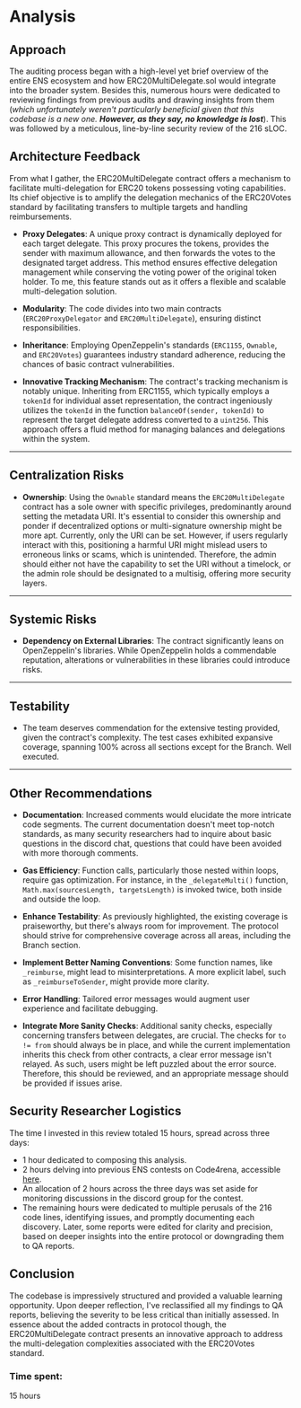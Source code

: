 # Analysis

## Approach

The auditing process began with a high-level yet brief overview of the entire ENS ecosystem and how ERC20MultiDelegate.sol would integrate into the broader system. Besides this, numerous hours were dedicated to reviewing findings from previous audits and drawing insights from them (_which unfortunately weren't particularly beneficial given that this codebase is a new one. **However, as they say, no knowledge is lost**_). This was followed by a meticulous, line-by-line security review of the 216 sLOC.

## Architecture Feedback

From what I gather, the ERC20MultiDelegate contract offers a mechanism to facilitate multi-delegation for ERC20 tokens possessing voting capabilities. Its chief objective is to amplify the delegation mechanics of the ERC20Votes standard by facilitating transfers to multiple targets and handling reimbursements.

- **Proxy Delegates**: A unique proxy contract is dynamically deployed for each target delegate. This proxy procures the tokens, provides the sender with maximum allowance, and then forwards the votes to the designated target address. This method ensures effective delegation management while conserving the voting power of the original token holder. To me, this feature stands out as it offers a flexible and scalable multi-delegation solution.

- **Modularity**: The code divides into two main contracts (`ERC20ProxyDelegator` and `ERC20MultiDelegate`), ensuring distinct responsibilities.

- **Inheritance**: Employing OpenZeppelin's standards (`ERC1155`, `Ownable`, and `ERC20Votes`) guarantees industry standard adherence, reducing the chances of basic contract vulnerabilities.

- **Innovative Tracking Mechanism**: The contract's tracking mechanism is notably unique. Inheriting from ERC1155, which typically employs a `tokenId` for individual asset representation, the contract ingeniously utilizes the `tokenId` in the function `balanceOf(sender, tokenId)` to represent the target delegate address converted to a `uint256`. This approach offers a fluid method for managing balances and delegations within the system.

---

## Centralization Risks

- **Ownership**: Using the `Ownable` standard means the `ERC20MultiDelegate` contract has a sole owner with specific privileges, predominantly around setting the metadata URI. It's essential to consider this ownership and ponder if decentralized options or multi-signature ownership might be more apt. Currently, only the URI can be set. However, if users regularly interact with this, positioning a harmful URI might mislead users to erroneous links or scams, which is unintended. Therefore, the admin should either not have the capability to set the URI without a timelock, or the admin role should be designated to a multisig, offering more security layers.

---

## Systemic Risks

- **Dependency on External Libraries**: The contract significantly leans on OpenZeppelin's libraries. While OpenZeppelin holds a commendable reputation, alterations or vulnerabilities in these libraries could introduce risks.

---

## Testability

- The team deserves commendation for the extensive testing provided, given the contract's complexity. The test cases exhibited expansive coverage, spanning 100% across all sections except for the Branch. Well executed.

---

## Other Recommendations

- **Documentation**: Increased comments would elucidate the more intricate code segments. The current documentation doesn't meet top-notch standards, as many security researchers had to inquire about basic questions in the discord chat, questions that could have been avoided with more thorough comments.

- **Gas Efficiency**: Function calls, particularly those nested within loops, require gas optimization. For instance, in the `_delegateMulti()` function, `Math.max(sourcesLength, targetsLength)` is invoked twice, both inside and outside the loop.

- **Enhance Testability**: As previously highlighted, the existing coverage is praiseworthy, but there's always room for improvement. The protocol should strive for comprehensive coverage across all areas, including the Branch section.

- **Implement Better Naming Conventions**: Some function names, like `_reimburse`, might lead to misinterpretations. A more explicit label, such as `_reimburseToSender`, might provide more clarity.

- **Error Handling**: Tailored error messages would augment user experience and facilitate debugging.

- **Integrate More Sanity Checks**: Additional sanity checks, especially concerning transfers between delegates, are crucial. The checks for `to != from` should always be in place, and while the current implementation inherits this check from other contracts, a clear error message isn't relayed. As such, users might be left puzzled about the error source. Therefore, this should be reviewed, and an appropriate message should be provided if issues arise.

## Security Researcher Logistics

The time I invested in this review totaled 15 hours, spread across three days:

- 1 hour dedicated to composing this analysis.
- 2 hours delving into previous ENS contests on Code4rena, accessible [here](https://github.com/search?q=org%3Acode-423n4+-ens-findings&type=code).
- An allocation of 2 hours across the three days was set aside for monitoring discussions in the discord group for the contest.
- The remaining hours were dedicated to multiple perusals of the 216 code lines, identifying issues, and promptly documenting each discovery. Later, some reports were edited for clarity and precision, based on deeper insights into the entire protocol or downgrading them to QA reports.

## Conclusion

The codebase is impressively structured and provided a valuable learning opportunity. Upon deeper reflection, I've reclassified all my findings to QA reports, believing the severity to be less critical than initially assessed. In essence about the added contracts in protocol though, the ERC20MultiDelegate contract presents an innovative approach to address the multi-delegation complexities associated with the ERC20Votes standard.



### Time spent:
15 hours